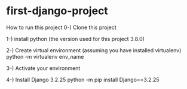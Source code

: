# first-django-project

How to run this project
0-) Clone this project

1-) install python (the version used for this project 3.8.0)

2-) Create virtual environment (assuming you have installed virtualenv)
python -m virtualenv env_name

3-) Activate your environment

4-) Install Django 3.2.25
python -m pip install Django==3.2.25
